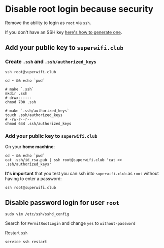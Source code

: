# Disable root login because security

Remove the ability to login as `root` via `ssh`.

If you don't have an SSH key [here's how to generate one](https://help.github.com/articles/generating-ssh-keys/).

## Add your public key to `superwifi.club`

### Create `.ssh` and `.ssh/authorized_keys`

    ssh root@superwifi.club
 
    cd ~ && echo `pwd`

    # make `.ssh`
    mkdir .ssh
    # drwx------
    chmod 700 .ssh

    # make `.ssh/authorized_keys`
    touch .ssh/authorized_keys
    # -rw-r--r--
    chmod 644 .ssh/authorized_keys

### Add your public key to `superwifi.club`

On your **home machine**:

    cd ~ && echo `pwd`
    cat .ssh/id_rsa.pub | ssh root@superwifi.club 'cat >> .ssh/authorized_keys'

**It's important** that you test you can ssh into `superwifi.club` as `root` without having to enter a password:

    ssh root@superwifi.club

## Disable password login for user `root`

    sudo vim /etc/ssh/sshd_config

Search for `PermitRootLogin` and change `yes` to `without-password`

Restart `ssh`

    service ssh restart
